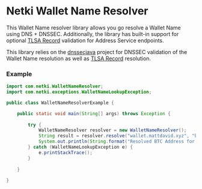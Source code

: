 # Netki Wallet Name Resolver

This Wallet Name resolver library allows you go resolve a Wallet Name using DNS + DNSSEC. Additionally, the library has 
built-in support for optional [TLSA Record](https://tools.ietf.org/html/rfc6698) validation for Address Service endpoints. 

This library relies on the [dnssecjava](https://github.com/ibauersachs/dnssecjava) project for DNSSEC validation of
the Wallet Name resolution as well as [TLSA Record](https://tools.ietf.org/html/rfc6698) resolution.

### Example

```java
import com.netki.WalletNameResolver;
import com.netki.exceptions.WalletNameLookupException;

public class WalletNameResolverExample {

    public static void main(String[] args) throws Exception {
    
        try {
            WalletNameResolver resolver = new WalletNameResolver();
            String result = resolver.resolve("wallet.mattdavid.xyz", "btc");
            System.out.println(String.format("Resolved BTC Address for wallet.mattdavid.xyz: %s", result));  
        } catch (WalletNameLookupException e) {
            e.printStackTrace();
        }
    
    }
    
}
```